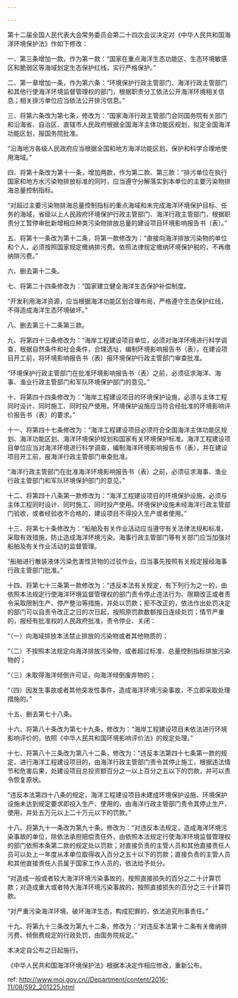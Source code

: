 ```yaml
---

---
```


第十二届全国人民代表大会常务委员会第二十四次会议决定对《中华人民共和国海洋环境保护法》作如下修改：

一、第三条增加一款，作为第一款：“国家在重点海洋生态功能区、生态环境敏感区和脆弱区等海域划定生态保护红线，实行严格保护。”

二、第一章增加一条，作为第六条：“环境保护行政主管部门、海洋行政主管部门和其他行使海洋环境监督管理权的部门，根据职责分工依法公开海洋环境相关信息；相关排污单位应当依法公开排污信息。”

三、将第六条改为第七条，修改为：“国家海洋行政主管部门会同国务院有关部门和沿海省、自治区、直辖市人民政府根据全国海洋主体功能区规划，拟定全国海洋功能区划，报国务院批准。

“沿海地方各级人民政府应当根据全国和地方海洋功能区划，保护和科学合理地使用海域。”

四、将第十条改为第十一条，增加两款，作为第二款、第三款：“排污单位在执行国家和地方水污染物排放标准的同时，应当遵守分解落实到本单位的主要污染物排海总量控制指标。

“对超过主要污染物排海总量控制指标的重点海域和未完成海洋环境保护目标、任务的海域，省级以上人民政府环境保护行政主管部门、海洋行政主管部门，根据职责分工暂停审批新增相应种类污染物排放总量的建设项目环境影响报告书（表）。”

五、将第十一条改为第十二条，将第一款修改为：“直接向海洋排放污染物的单位和个人，必须按照国家规定缴纳排污费。依照法律规定缴纳环境保护税的，不再缴纳排污费。”

六、删去第十二条。

七、将第二十四条修改为：“国家建立健全海洋生态保护补偿制度。

“开发利用海洋资源，应当根据海洋功能区划合理布局，严格遵守生态保护红线，不得造成海洋生态环境破坏。”

八、删去第三十二条第三款。

九、将第四十三条修改为：“海岸工程建设项目单位，必须对海洋环境进行科学调查，根据自然条件和社会条件，合理选址，编制环境影响报告书（表）。在建设项目开工前，将环境影响报告书（表）报环境保护行政主管部门审查批准。

“环境保护行政主管部门在批准环境影响报告书（表）之前，必须征求海洋、海事、渔业行政主管部门和军队环境保护部门的意见。”

十、将第四十四条修改为：“海岸工程建设项目的环境保护设施，必须与主体工程同时设计、同时施工、同时投产使用。环境保护设施应当符合经批准的环境影响评价报告书（表）的要求。”

十一、将第四十七条修改为：“海洋工程建设项目必须符合全国海洋主体功能区规划、海洋功能区划、海洋环境保护规划和国家有关环境保护标准。海洋工程建设项目单位应当对海洋环境进行科学调查，编制海洋环境影响报告书（表），并在建设项目开工前，报海洋行政主管部门审查批准。

“海洋行政主管部门在批准海洋环境影响报告书（表）之前，必须征求海事、渔业行政主管部门和军队环境保护部门的意见。”

十二、将第四十八条第一款修改为：“海洋工程建设项目的环境保护设施，必须与主体工程同时设计、同时施工、同时投产使用。环境保护设施未经海洋行政主管部门验收，或者经验收不合格的，建设项目不得投入生产或者使用。”

十三、将第七十条修改为：“船舶及有关作业活动应当遵守有关法律法规和标准，采取有效措施，防止造成海洋环境污染。海事行政主管部门等有关部门应当加强对船舶及有关作业活动的监督管理。

“船舶进行散装液体污染危害性货物的过驳作业，应当事先按照有关规定报经海事行政主管部门批准。”

十四、将第七十三条第一款修改为：“违反本法有关规定，有下列行为之一的，由依照本法规定行使海洋环境监督管理权的部门责令停止违法行为、限期改正或者责令采取限制生产、停产整治等措施，并处以罚款；拒不改正的，依法作出处罚决定的部门可以自责令改正之日的次日起，按照原罚款数额按日连续处罚；情节严重的，报经有批准权的人民政府批准，责令停业、关闭：

“（一）向海域排放本法禁止排放的污染物或者其他物质的；

“（二）不按照本法规定向海洋排放污染物，或者超过标准、总量控制指标排放污染物的；

“（三）未取得海洋倾倒许可证，向海洋倾倒废弃物的；

“（四）因发生事故或者其他突发性事件，造成海洋环境污染事故，不立即采取处理措施的。”

十五、删去第七十八条。

十六、将第八十条改为第七十九条，修改为：“海岸工程建设项目未依法进行环境影响评价的，依照《中华人民共和国环境影响评价法》的规定处理。”

十七、将第八十三条改为第八十二条，修改为：“违反本法第四十七条第一款的规定，进行海洋工程建设项目的，由海洋行政主管部门责令其停止施工，根据违法情节和危害后果，处建设项目总投资额百分之一以上百分之五以下的罚款，并可以责令恢复原状。

“违反本法第四十八条的规定，海洋工程建设项目未建成环境保护设施、环境保护设施未达到规定要求即投入生产、使用的，由海洋行政主管部门责令其停止生产、使用，并处五万元以上二十万元以下的罚款。”

十八、将第九十一条改为第九十条，修改为：“对违反本法规定，造成海洋环境污染事故的单位，除依法承担赔偿责任外，由依照本法规定行使海洋环境监督管理权的部门依照本条第二款的规定处以罚款；对直接负责的主管人员和其他直接责任人员可以处上一年度从本单位取得收入百分之五十以下的罚款；直接负责的主管人员和其他直接责任人员属于国家工作人员的，依法给予处分。

“对造成一般或者较大海洋环境污染事故的，按照直接损失的百分之二十计算罚款；对造成重大或者特大海洋环境污染事故的，按照直接损失的百分之三十计算罚款。

“对严重污染海洋环境、破坏海洋生态，构成犯罪的，依法追究刑事责任。”

十九、将第九十三条改为第九十二条，修改为：“对违反本法第十二条有关缴纳排污费、倾倒费规定的行政处罚，由国务院规定。”

本决定自公布之日起施行。



《中华人民共和国海洋环境保护法》根据本决定作相应修改，重新公布。

 ref: <http://www.moj.gov.cn//Department/content/2016-11/08/592_201225.html>